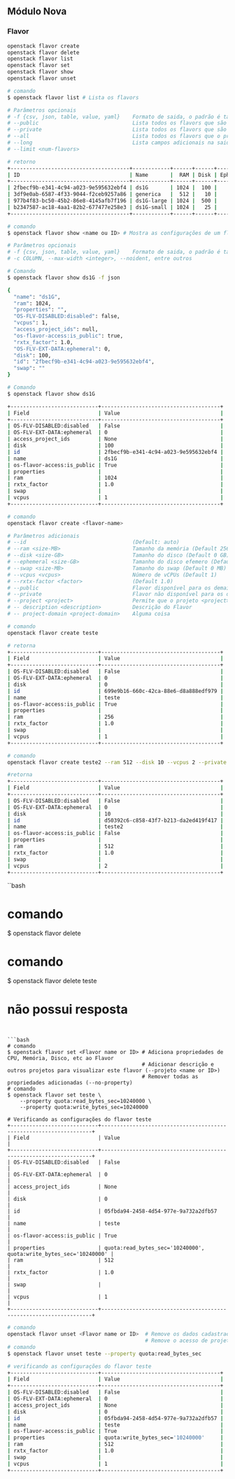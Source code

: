 ## Módulo Nova ##

### Flavor ###

```bash
openstack flavor create
openstack flavor delete
openstack flavor list
openstack flavor set
openstack flavor show
openstack flavor unset
```

```bash
# comando
$ openstack flavor list # Lista os flavors

# Parâmetros opcionais
# -f {csv, json, table, value, yaml}    Formato de saida, o padrão é table
# --public                              Lista todos os flavors que são públicos
# --private                             Lista todos os flavors que são privados ao projeto 
# --all                                 Lista todos os flavors que o projeto pode utilizar
# --long                                Lista campos adicionais na saida
# --limit <num-flavors>

# retorno
+--------------------------------------+------------+------+------+-----------+-------+-----------+
| ID                                   | Name       |  RAM | Disk | Ephemeral | VCPUs | Is Public |
+--------------------------------------+------------+------+------+-----------+-------+-----------+
| 2fbecf9b-e341-4c94-a023-9e595632ebf4 | ds1G       | 1024 |  100 |         0 |     1 | True      |
| 3df9e0ab-6587-4f33-9044-f2ceb9257a86 | generica   |  512 |   10 |         0 |     1 | True      |
| 977b4f83-bc50-45b2-86e8-4145afb7f196 | ds1G-large | 1024 |  500 |         0 |     1 | True      |
| b2347587-ac18-4aa1-82b2-677477e258e3 | ds1G-small | 1024 |   25 |         0 |     1 | True      |
+--------------------------------------+------------+------+------+-----------+-------+-----------+
```

```bash
# comando
$ openstack flavor show <name ou ID> # Mostra as configurações de um flavor específico

# Parâmetros opcionais
# -f {csv, json, table, value, yaml}    Formato de saida, o padrão é table
# -c COLUMN, --max-width <integer>, --noident, entre outros

# Comando
$ openstack flavor show ds1G -f json

{
  "name": "ds1G", 
  "ram": 1024, 
  "properties": "", 
  "OS-FLV-DISABLED:disabled": false, 
  "vcpus": 1, 
  "access_project_ids": null, 
  "os-flavor-access:is_public": true, 
  "rxtx_factor": 1.0, 
  "OS-FLV-EXT-DATA:ephemeral": 0, 
  "disk": 100, 
  "id": "2fbecf9b-e341-4c94-a023-9e595632ebf4", 
  "swap": ""
}

# Comando
$ openstack flavor show ds1G  

+----------------------------+--------------------------------------+
| Field                      | Value                                |
+----------------------------+--------------------------------------+
| OS-FLV-DISABLED:disabled   | False                                |
| OS-FLV-EXT-DATA:ephemeral  | 0                                    |
| access_project_ids         | None                                 |
| disk                       | 100                                  |
| id                         | 2fbecf9b-e341-4c94-a023-9e595632ebf4 |
| name                       | ds1G                                 |
| os-flavor-access:is_public | True                                 |
| properties                 |                                      |
| ram                        | 1024                                 |
| rxtx_factor                | 1.0                                  |
| swap                       |                                      |
| vcpus                      | 1                                    |
+----------------------------+--------------------------------------+
```

```bash
# comando
openstack flavor create <flavor-name>

# Parâmetros adicionais
# --id                                  (Default: auto)
# --ram <size-MB>                       Tamanho da memória (Default 256 MB)
# --disk <size-GB>                      Tamanho do disco (Default 0 GB)
# --ephemeral <size-GB>                 Tamanho do disco efemero (Default 0 GB)
# --swap <size-MB>                      Tamanho do swap (Default 0 MB)
# --vcpus <vcpus>                       Número de vCPUs (Default 1)
# --rxtx-factor <factor>                (Default 1.0)
# --public                              Flavor disponível para os demais projetos
# --private                             Flavor não disponível para os demais projetos
# --project <project>                   Permite que o projeto <project> acesse ao flavor <flavor-name> privado
# -- description <description>          Descrição do Flavor
# -- project-domain <project-domain>    Alguma coisa

# comando
openstack flavor create teste

# retorna
+----------------------------+--------------------------------------+
| Field                      | Value                                |
+----------------------------+--------------------------------------+
| OS-FLV-DISABLED:disabled   | False                                |
| OS-FLV-EXT-DATA:ephemeral  | 0                                    |
| disk                       | 0                                    |
| id                         | 699e9b16-660c-42ca-88e6-d8a888edf979 |
| name                       | teste                                |
| os-flavor-access:is_public | True                                 |
| properties                 |                                      |
| ram                        | 256                                  |
| rxtx_factor                | 1.0                                  |
| swap                       |                                      |
| vcpus                      | 1                                    |
+----------------------------+--------------------------------------+

# comando
openstack flavor create teste2 --ram 512 --disk 10 --vcpus 2 --private

#retorna
+----------------------------+--------------------------------------+
| Field                      | Value                                |
+----------------------------+--------------------------------------+
| OS-FLV-DISABLED:disabled   | False                                |
| OS-FLV-EXT-DATA:ephemeral  | 0                                    |
| disk                       | 10                                   |
| id                         | d50392c6-c858-43f7-b213-da2ed419f417 |
| name                       | teste2                               |
| os-flavor-access:is_public | False                                |
| properties                 |                                      |
| ram                        | 512                                  |
| rxtx_factor                | 1.0                                  |
| swap                       |                                      |
| vcpus                      | 2                                    |
+----------------------------+--------------------------------------+
```

``bash
# comando
$ openstack flavor delete <Flavor name or ID>

# comando
$ openstack flavor delete teste
# não possui resposta
```


```bash
# comando
$ openstack flavor set <Flavor name or ID> # Adiciona propriedades de CPU, Memória, Disco, etc ao Flavor
                                           # Adicionar descrição e outros projetos para visualizar este flavor (--projeto <name or ID>)
                                           # Remover todas as propriedades adicionadas (--no-property)
# comando
$ openstack flavor set teste \
    --property quota:read_bytes_sec=10240000 \
    --property quota:write_bytes_sec=10240000

# Verificando as configurações do flavor teste
+----------------------------+-------------------------------------------------------------------+
| Field                      | Value                                                             |
+----------------------------+-------------------------------------------------------------------+
| OS-FLV-DISABLED:disabled   | False                                                             |
| OS-FLV-EXT-DATA:ephemeral  | 0                                                                 |
| access_project_ids         | None                                                              |
| disk                       | 0                                                                 |
| id                         | 05fbda94-2458-4d54-977e-9a732a2dfb57                              |
| name                       | teste                                                             |
| os-flavor-access:is_public | True                                                              |
| properties                 | quota:read_bytes_sec='10240000', quota:write_bytes_sec='10240000' |
| ram                        | 512                                                               |
| rxtx_factor                | 1.0                                                               |
| swap                       |                                                                   |
| vcpus                      | 1                                                                 |
+----------------------------+-------------------------------------------------------------------+
```

```bash
# comando
openstack flavor unset <Flavor name or ID>  # Remove os dados cadastrados no campo propriedades
                                            # Remove o acesso de projetos ao flavor
# comando
$ openstack flavor unset teste --property quota:read_bytes_sec

# verificando as configurações do flavor teste
+----------------------------+--------------------------------------+
| Field                      | Value                                |
+----------------------------+--------------------------------------+
| OS-FLV-DISABLED:disabled   | False                                |
| OS-FLV-EXT-DATA:ephemeral  | 0                                    |
| access_project_ids         | None                                 |
| disk                       | 0                                    |
| id                         | 05fbda94-2458-4d54-977e-9a732a2dfb57 |
| name                       | teste                                |
| os-flavor-access:is_public | True                                 |
| properties                 | quota:write_bytes_sec='10240000'     |
| ram                        | 512                                  |
| rxtx_factor                | 1.0                                  |
| swap                       |                                      |
| vcpus                      | 1                                    |
+----------------------------+--------------------------------------+
```



